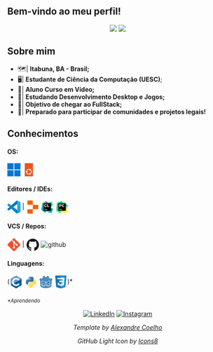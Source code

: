 ## Bem-vindo ao meu perfil!

<div align="center">

<picture>
  <source
    srcset="https://github-readme-stats.vercel.app/api?username=ythmxz&locale=pt-br&rank_icon=github&show_icons=true&custom_title=Minhas+Estatísticas&hide_border=true&number_format=short&count_private=true&theme=github_dark"
    media="(prefers-color-scheme: dark)"
  />
  <source
    srcset="https://github-readme-stats.vercel.app/api?username=ythmxz&locale=pt-br&rank_icon=github&show_icons=true&custom_title=Minhas+Estatísticas&hide_border=true&number_format=short&count_private=true&theme=github_light"
    media="(prefers-color-scheme: light)"
  />
  <source
    srcset="https://github-readme-stats.vercel.app/api?username=ythmxz&locale=pt-br&rank_icon=github&show_icons=true&custom_title=Minhas+Estatísticas&hide_border=true&number_format=short&count_private=true&theme=transparent"
    media="(prefers-color-scheme: no-preference)"
  />
  <img height=160 src="https://github-readme-stats.vercel.app/api?username=ythmxz&locale=pt-br&rank_icon=github&show_icons=true&custom_title=Minhas+Estatísticas&hide_border=true&number_format=short&count_private=true" />
</picture>

<picture>
  <source
    srcset="https://github-readme-stats.vercel.app/api/top-langs/?username=ythmxz&layout=compact&langs_count=6&hide=cmake&custom_title=Linguagens+Utilizadas&hide_border=true&count_private=true&theme=github_dark"
    media="(prefers-color-scheme: dark)"
  />
  <source
    srcset="https://github-readme-stats.vercel.app/api/top-langs/?username=ythmxz&layout=compact&langs_count=6&hide=cmake&custom_title=Linguagens+Utilizadas&hide_border=true&count_private=true&theme=github_light"
    media="(prefers-color-scheme: light)"
  />
  <source
    srcset="https://github-readme-stats.vercel.app/api/top-langs/?username=ythmxz&layout=compact&langs_count=6&hide=cmake&custom_title=Linguagens+Utilizadas&hide_border=true&count_private=true&theme=transparent"
    media="(prefers-color-scheme: no-preference)"
  />
  <img height=160 src="https://github-readme-stats.vercel.app/api/top-langs/?username=ythmxz&layout=compact&langs_count=6&hide=cmake&custom_title=Linguagens+Utilizadas&hide_border=true&count_private=true" />
</picture>

</div>

## Sobre mim

- 🗺️| **Itabuna, BA - Brasil;**
- 🖥️| **Estudante de Ciência da Computação (UESC)**;
- 💾| **Aluno Curso em Vídeo;**
- 📖| **Estudando Desenvolvimento Desktop e Jogos;**
- 🎯| **Objetivo de chegar ao FullStack;**
- 📌| **Preparado para participar de comunidades e projetos legais!**

## Conhecimentos

#### OS:

<img align="center" alt="Windows" height="30" width="30" title="Windows" src="https://raw.githubusercontent.com/devicons/devicon/master/icons/windows11/windows11-original.svg"> <img align="center" alt="Ubuntu" height="30" width="30" title="Ubuntu" src="https://raw.githubusercontent.com/devicons/devicon/master/icons/ubuntu/ubuntu-original.svg">

#### Editores / IDEs:

<img align="center" alt="VS Code" height="30" width="30" title="VS Code" src="https://raw.githubusercontent.com/devicons/devicon/master/icons/vscode/vscode-original.svg"> | <img align="center" alt="Replit" height="30" width="30" title="Replit" src="https://raw.githubusercontent.com/devicons/devicon/master/icons/replit/replit-original.svg"> <img align="center" alt="CLion" height="30" width="30" title="CLion" src="https://raw.githubusercontent.com/devicons/devicon/master/icons/clion/clion-original.svg"> <img align="center" alt="PyCharm" height="30" width="30" title="PyCharm" src="https://raw.githubusercontent.com/devicons/devicon/master/icons/pycharm/pycharm-original.svg">

#### VCS / Repos:

<img align="center" alt="Git" height="30" width="30" title="Git" src="https://raw.githubusercontent.com/devicons/devicon/master/icons/git/git-original.svg"> | <img align="center" alt="github" height="30" width="30" title="GitHub" src="https://raw.githubusercontent.com/devicons/devicon/master/icons/github/github-original.svg#gh-light-mode-only"> <img align="center" alt="github" height="35" width="35" title="GitHub" src="https://raw.githubusercontent.com/ythmxz/github-white-logo/main/icons8-github.svg#gh-dark-mode-only" >

#### Linguagens:

(<img align="center" alt="C" height="30" width="30" title="C" src="https://raw.githubusercontent.com/devicons/devicon/master/icons/c/c-original.svg"> <img align="center" alt="Python" height="30" width="30" title="Python" src="https://raw.githubusercontent.com/devicons/devicon/master/icons/python/python-original.svg"> <img align="center" alt="GDScript" height="30" width="30" title="Godot" src="https://raw.githubusercontent.com/devicons/devicon/master/icons/godot/godot-original.svg"> <img align="center" alt="CSS" height="30" width="30" title="CSS" src="https://raw.githubusercontent.com/devicons/devicon/master/icons/css3/css3-original.svg">)*

<sub>_*Aprendendo_</sub>

<div align="center"> 

<a href="https://linkedin.com/in/ythmxz/" target="_blank"><img height=25 width=100 src="https://img.shields.io/badge/-LinkedIn-%230077B5?style=for-the-badge&logo=linkedin&logoColor=white" alt="LinkedIn"></a>
<a href="https://instagram.com/ythmxz/" target="_blank"><img height=25 width=100 src="https://img.shields.io/badge/-Instagram-%23E4405F?style=for-the-badge&logo=instagram&logoColor=white" alt="Instagram"></a>

_Template by [Alexandre Coelho](https://github.com/coelhoalexandre/)_

_GitHub Light Icon by [Icons8](https://icons8.com)_
